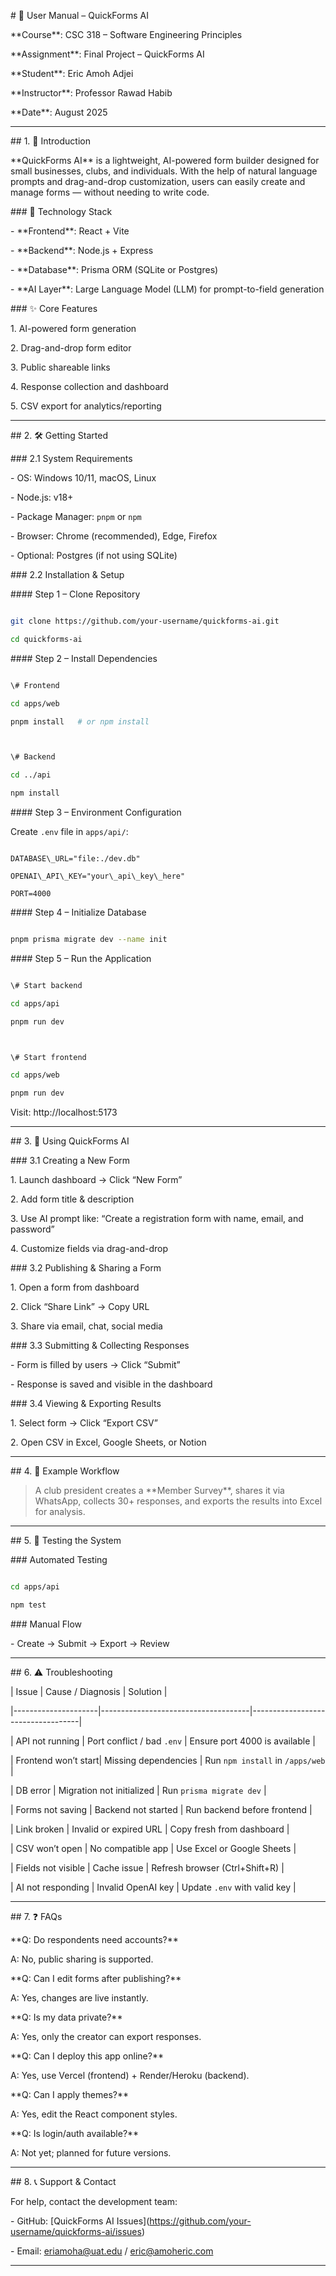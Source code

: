 

\# 📘 User Manual – QuickForms AI



\*\*Course\*\*: CSC 318 – Software Engineering Principles  

\*\*Assignment\*\*: Final Project – QuickForms AI  

\*\*Student\*\*: Eric Amoh Adjei  

\*\*Instructor\*\*: Professor Rawad Habib  

\*\*Date\*\*: August 2025  



---



\## 1. 📌 Introduction



\*\*QuickForms AI\*\* is a lightweight, AI-powered form builder designed for small businesses, clubs, and individuals. With the help of natural language prompts and drag-and-drop customization, users can easily create and manage forms — without needing to write code.



\### 🧱 Technology Stack



\- \*\*Frontend\*\*: React + Vite  

\- \*\*Backend\*\*: Node.js + Express  

\- \*\*Database\*\*: Prisma ORM (SQLite or Postgres)  

\- \*\*AI Layer\*\*: Large Language Model (LLM) for prompt-to-field generation  



\### ✨ Core Features



1\. AI-powered form generation  

2\. Drag-and-drop form editor  

3\. Public shareable links  

4\. Response collection and dashboard  

5\. CSV export for analytics/reporting  



---



\## 2. 🛠️ Getting Started



\### 2.1 System Requirements



\- OS: Windows 10/11, macOS, Linux  

\- Node.js: v18+  

\- Package Manager: `pnpm` or `npm`  

\- Browser: Chrome (recommended), Edge, Firefox  

\- Optional: Postgres (if not using SQLite)  



\### 2.2 Installation \& Setup



\#### Step 1 – Clone Repository



```bash

git clone https://github.com/your-username/quickforms-ai.git

cd quickforms-ai

```



\#### Step 2 – Install Dependencies



```bash

\# Frontend

cd apps/web

pnpm install   # or npm install



\# Backend

cd ../api

npm install

```



\#### Step 3 – Environment Configuration



Create `.env` file in `apps/api/`:



```env

DATABASE\_URL="file:./dev.db"

OPENAI\_API\_KEY="your\_api\_key\_here"

PORT=4000

```



\#### Step 4 – Initialize Database



```bash

pnpm prisma migrate dev --name init

```



\#### Step 5 – Run the Application



```bash

\# Start backend

cd apps/api

pnpm run dev



\# Start frontend

cd apps/web

pnpm run dev

```



Visit: http://localhost:5173



---



\## 3. 🚀 Using QuickForms AI



\### 3.1 Creating a New Form



1\. Launch dashboard → Click “New Form”  

2\. Add form title \& description  

3\. Use AI prompt like: “Create a registration form with name, email, and password”  

4\. Customize fields via drag-and-drop  



\### 3.2 Publishing \& Sharing a Form



1\. Open a form from dashboard  

2\. Click “Share Link” → Copy URL  

3\. Share via email, chat, social media  



\### 3.3 Submitting \& Collecting Responses



\- Form is filled by users → Click “Submit”  

\- Response is saved and visible in the dashboard  



\### 3.4 Viewing \& Exporting Results



1\. Select form → Click “Export CSV”  

2\. Open CSV in Excel, Google Sheets, or Notion  



---



\## 4. 🔁 Example Workflow



> A club president creates a \*\*Member Survey\*\*, shares it via WhatsApp, collects 30+ responses, and exports the results into Excel for analysis.



---



\## 5. 🧪 Testing the System



\### Automated Testing



```bash

cd apps/api

npm test

```



\### Manual Flow



\- Create → Submit → Export → Review



---



\## 6. ⚠️ Troubleshooting



| Issue               | Cause / Diagnosis                  | Solution                          |

|---------------------|-------------------------------------|-----------------------------------|

| API not running     | Port conflict / bad `.env`          | Ensure port 4000 is available     |

| Frontend won’t start| Missing dependencies                | Run `npm install` in `/apps/web`  |

| DB error            | Migration not initialized           | Run `prisma migrate dev`          |

| Forms not saving    | Backend not started                 | Run backend before frontend       |

| Link broken         | Invalid or expired URL              | Copy fresh from dashboard         |

| CSV won’t open      | No compatible app                   | Use Excel or Google Sheets        |

| Fields not visible  | Cache issue                         | Refresh browser (Ctrl+Shift+R)    |

| AI not responding   | Invalid OpenAI key                  | Update `.env` with valid key      |



---



\## 7. ❓ FAQs



\*\*Q: Do respondents need accounts?\*\*  

A: No, public sharing is supported.



\*\*Q: Can I edit forms after publishing?\*\*  

A: Yes, changes are live instantly.



\*\*Q: Is my data private?\*\*  

A: Yes, only the creator can export responses.



\*\*Q: Can I deploy this app online?\*\*  

A: Yes, use Vercel (frontend) + Render/Heroku (backend).



\*\*Q: Can I apply themes?\*\*  

A: Yes, edit the React component styles.



\*\*Q: Is login/auth available?\*\*  

A: Not yet; planned for future versions.



---



\## 8. 📞 Support \& Contact



For help, contact the development team:



\- GitHub: \[QuickForms AI Issues](https://github.com/your-username/quickforms-ai/issues)  

\- Email: eriamoha@uat.edu / eric@amoheric.com



---







